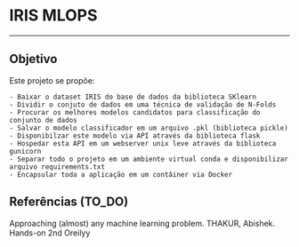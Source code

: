 # IRIS MLOPS
---


## Objetivo
Este projeto se propõe:

    - Baixar o dataset IRIS do base de dados da biblioteca SKlearn
    - Dividir o conjuto de dados em uma técnica de validação de N-Folds
    - Procurar os melhores modelos candidatos para classificação do conjunto de dados 
    - Salvar o modelo classificador em um arquivo .pkl (biblioteca pickle)
    - Disponibilzar este modelo via API através da biblioteca flask
    - Hospedar esta API em um webserver unix leve através da biblioteca gunicorn
    - Separar todo o projeto em um ambiente virtual conda e disponibilizar arquivo requirements.txt
    - Encapsular toda a aplicação em um contâiner via Docker

## Referências (TO_DO)
Approaching (almost) any machine learning problem. THAKUR, Abishek.
Hands-on 2nd Oreilyy
